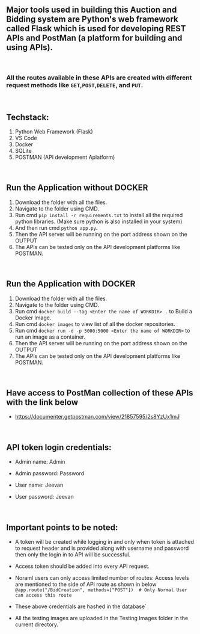 ## Major tools used in building this Auction and Bidding system are Python's web framework called Flask which is used for developing REST APIs and PostMan (a platform for building and using APIs).   

<br/>

### All the routes available in these APIs are created with different request methods like `GET`,`POST`,`DELETE`, and `PUT`.   
 
<br/>

## Techstack:
1. Python Web Framework (Flask)
2. VS Code
3. Docker
4. SQLite
5. POSTMAN (API development Aplatform)

<br/>

## Run the Application without DOCKER
1. Download the folder with all the files.
2. Navigate to the folder using CMD.
3. Run cmd `pip install -r requirements.txt` to install all the required python libraries. (Make sure python is also installed in your system)
4. And then run cmd  `python app.py`.
5. Then the API server will be running on the port address shown on the OUTPUT
6. The APIs can be tested only on the API development platforms like POSTMAN.

<br/>

## Run the Application with DOCKER
1. Download the folder with all the files.
2. Navigate to the folder using CMD.
3. Run cmd `docker build --tag <Enter the name of WORKDIR> .` to Build a Docker Image.
4. Run cmd `docker images` to view list of all the docker repositories.
5. Run cmd `docker run -d -p 5000:5000 <Enter the name of WORKDIR>` to run an image as a container.
6. Then the API server will be running on the port address shown on the OUTPUT
7. The APIs can be tested only on the API development platforms like POSTMAN.

<br/>

## Have access to PostMan collection of these APIs with the link below
* https://documenter.getpostman.com/view/21857595/2s8YzUx1mJ

<br/>

## API token login credentials:
- Admin name: Admin
- Admin password: Password

- User name: Jeevan
- User password: Jeevan

<br/>

## Important points to be noted:

* A token will be created while logging in and only when token is attached to request header and  is provided along with username and password then only the login in to API will be successful.

* Access token should be added into every API request.


* Noraml users can only access limited number of routes: Access levels are mentioned to the side of API route as shown in below
`@app.route("/BidCreation", methods=["POST"])  # Only Normal User can access this route`

* These above credentials are hashed in the database`

* All the testing images are uploaded in the Testing Images folder in the current directory.`
